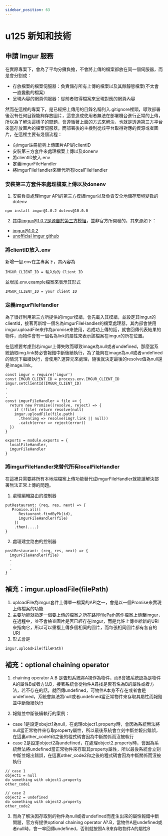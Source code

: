 ```yaml
---
sidebar_position: 63
---
```


# u125 新知和技術  


## 申請 Imgur 服務
在實際專案下，會為了平均分攤負擔，不會將上傳的檔案都放在同一個伺服器，而是會分割成：
  - 存放檔案的檔案伺服器：負責儲存所有上傳的檔案以及其餘靜態檔案(不太會一直變動的檔案)
  - 呈現內容的網頁伺服器：從前者取得檔案來呈現對應的網頁內容
  
然而在這裡的專案下，是已經把上傳用的目錄名稱列入.gitignore裡頭，導致部署後沒有任何目錄能夠存放圖片，這會造成使用者無法在部署機台進行正常的上傳，所以為了解決這樣子的問題，會遵循著上面的方式來解決，也就是透過第三方平台來當存放圖片的檔案伺服器，而部署後的主機則從該平台取得對應的資源或者圖片，在這裡主要有幾個流程：
  - 向imgur註冊能夠上傳圖片API的clientID
  - 安裝第三方套件來處理檔案上傳以及donenv
  - 將clientID放入.env
  - 定義imgurFileHandler
  - 將imgurFileHandler來替代所有localFileHandler


### 安裝第三方套件來處理檔案上傳以及donenv
1. 安裝負責處理imgur API的第三方模組imgur以及負責安全地儲存環境變數的dotenv
```
npm install imgur@1.0.2 dotenv@10.0.0
```
2. 其中imgur@1.0.2是源自於第三方模組，並非官方所開發的，其來源如下：
 - [imgur@1.0.2](https://www.npmjs.com/package/imgur/v/1.0.2)
 - [unofficial imgur github](https://github.com/keneucker/imgur)

### 將clientID放入.env
新增一個.env在主專案下，其內容為
```
IMGUR_CLIENT_ID = 輸入你的 Client ID
```
 
並增加.env.example檔案來表示其形式
```
IMGUR_CLIENT_ID = your client ID
```

### 定義imgurFileHandler
為了很好利用第三方所提供的imgur模組，會先載入其模組，並設定其imgur的clientId，接著再新增一個名為imgurFileHandler的檔案處理器，其內部會使用imgur.uploadFile來作為promise來使用，若成功上傳的話，就會回傳代表結果的物件，而物件會有一個名為link的屬性來表示該檔案在imgur的所在位置。

在這裡要考慮到若imgur上傳失敗而導致image為null或者undefined，那麼當系統讀取img.link勢必會報錯中斷後續執行，為了能夠在image為null或者undefined的情況下繼續執行，會使用?.運算元來處理，隨後就決定最後的resolve值為null還是image.link。
```
const imgur = require('imgur')
const IMGUR_CLIENT_ID = process.env.IMGUR_CLIENT_ID
imgur.setClientId(IMGUR_CLIENT_ID)
.
.
.
const imgurFileHandler = file => {
  return new Promise((resolve, reject) => {
    if (!file) return resolve(null)
    imgur.uploadFile(file.path)
      .then(img => resolve(img?.link || null))
      .catch(error => reject(error))
  })
}

exports = module.exports = {
  localFileHandler,
  imgurFileHandler
}
```
### 將imgurFileHandler來替代所有localFileHandler
在這裡只需要將所有本地端檔案上傳功能替代成imgurFileHandler就能讓解決部署無法正常上傳的問題。

1. 處理編輯路由的控制器
```
putRestaurant: (req, res, next) => {
   Promise.all([
      Restaurant.findByPk(id),
      imgurFileHandler(file)
    ])
    .then(....)
}
```

2. 處理建立路由的控制器
```
postRestaurant: (req, res, next) => {
  imgurFileHandler(file)
  .
  .
  .
}
```
## 補充：imgur.uploadFile(filePath)
1. uploadFile為imgur套件上傳單一檔案的API之一，會是以一個Promise來實現上傳檔案的功能
2. 主要功能就指定一個要上傳的檔案之所在路徑filePath當作檔案上傳至imgur，在過程中，並不會檢查圖片是否已經存在imgur，而是允許上傳並給新的URI來指向它，所以可以重複上傳多個相同的圖片，而每張相同圖片都有各自的URI
3. 形式會是
```
imgur.uploadFile(filePath)
```

## 補充：optional chaining operator
1. chaining operator A.B 是告知系統將A視作為物件，而B會被系統認為是物件A的屬性B或者方法B，接著系統會從物件A尋找是否有名為B的屬性或者方法，若不存在的話，就回傳undefined，可物件A本身不存在或者會是undefined，系統會無法將null或者undefined當正常物件來存取其屬性而報錯並中斷後續執行

2. 報錯並中斷後續執行的案例：
  - case 1是設定obejct1為null，在處理object1.property時，會因為系統無法將null當正常物件來存取property屬性，所以最後系統會立刻中斷並報出錯誤，在這裏other_code1和之後的程式碼會因為中斷關係而沒被執行
  - case 2是設定object2為undefined，在處理object2.property時，會因為系統無法將undefined當正常物件來存取其property屬性，所以最後系統會立刻中斷並報出錯誤，在這裏other_code2和之後的程式碼會因為中斷關係而沒被執行
```
// case 1
object1 = null
do something with object1.property
other_code1

// case 2
object2 = undefined
do something with object2.property
other_code2
```

3. 而為了解決因存取到的物件為null或者undefined而產生出來的屬性報錯中斷問題，官方有提供optional chaining operator A?.B，當物件A是undefined或者null時，會一率回傳undefined，否則就按照A.B來存取物件A的屬性B
